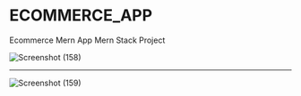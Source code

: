 # ECOMMERCE_APP
Ecommerce Mern App Mern Stack Project

![Screenshot (158)](https://github.com/RasinthaDilshanJayarathne/ECOMMERCE_APP/assets/87766409/c6ada4a6-ac18-4c6f-9d3e-e4b7ee5a075f)

---------------------------------------------------------------------------------------------------------------------------------------

![Screenshot (159)](https://github.com/RasinthaDilshanJayarathne/ECOMMERCE_APP/assets/87766409/b8a45b58-8690-40b6-9718-27586a8db40b)
